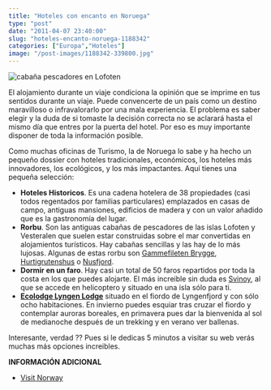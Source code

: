 ```yaml
---
title: "Hoteles con encanto en Noruega"
type: "post"
date: "2011-04-07 23:40:00"
slug: "hoteles-encanto-noruega-1188342"
categories: ["Europa","Hoteles"]
image: "/post-images/1188342-339800.jpg"
---
```


![cabaña pescadores en Lofoten](/post-images/1188342-339800.jpg "cabaña pescadores en Lofoten")

El alojamiento durante un viaje condiciona la opinión que se imprime en tus sentidos durante un viaje. Puede convencerte de un país como un destino maravilloso o infravalorarlo por una mala experiencia. El problema es saber elegir y la duda de si tomaste la decisión correcta no se aclarará hasta el mismo día que entres por la puerta del hotel. Por eso es muy importante disponer de toda la información posible.

Como muchas oficinas de Turismo, la de Noruega lo sabe y ha hecho un pequeño dossier con hoteles tradicionales, económicos, los hoteles más innovadores, los ecológicos, y los más impactantes. Aquí tienes una pequeña selección:

- **[](/wp-content/uploads/2011/04/1188342-339799.jpg)Hoteles Historicos**. Es una cadena hotelera de 38 propiedades (casi todos regentados por familias particulares) emplazados en casas de campo, antiguas mansiones, edificios de madera y con un valor añadido que es la gastronomía del lugar.
- **Rorbu**. Son las antiguas cabañas de pescadores de las islas Lofoten y Vesteralen que suelen estar construidas sobre el mar convertidas en alojamientos turísticos. Hay cabañas sencillas y las hay de lo más lujosas. Algunas de estas rorbu son [Gammefileten Brygge](http://www.gammelfileten.com/index2.html), [Hurtigrutenshus](http://www.hurtigrutenshus.com/) o [Nusfjord](http://www.nusfjord.no/).
- **Dormir en un faro**. Hay casi un total de 50 faros repartidos por toda la costa en los que puedes alojarte. El más increible sin duda es [Svinoy](http://www.62nord.net/hotels--accomodation/svinoy-fyr/1077/0/), al que se accede en helicoptero y situado en una isla sólo para ti.
- **[Ecolodge Lyngen Lodge](http://www.lyngenlodge.com/lodge)** situado en el fiordo de Lyngenfjord y con sólo ocho habitaciones. En invierno puedes esquiar tras cruzar el fiordo y contemplar auroras boreales, en primavera pues dar la bienvenida al sol de medianoche después de un trekking y en verano ver ballenas.

Interesante, verdad ?? Pues si le dedicas 5 minutos a visitar su web verás muchas más opciones increibles.

**INFORMACIÓN ADICIONAL**

- [Visit](http://www.visitnorway.es/)[ ](http://www.visitnorway.es/)[Norway](http://www.visitnorway.es/)